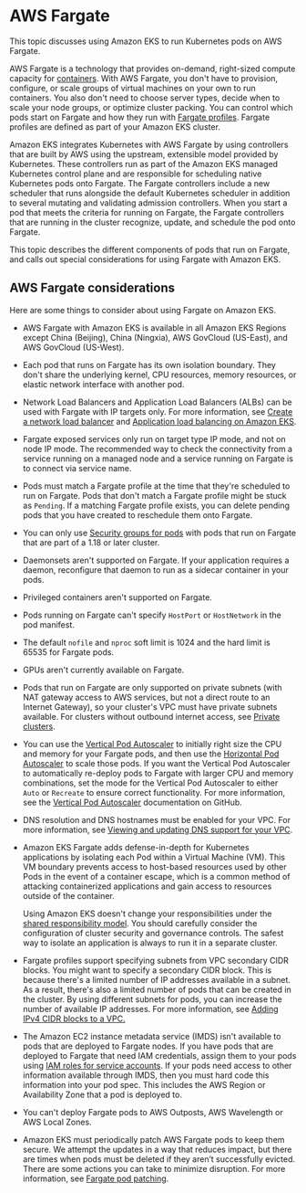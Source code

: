 # AWS Fargate<a name="fargate"></a>

This topic discusses using Amazon EKS to run Kubernetes pods on AWS Fargate\.

AWS Fargate is a technology that provides on\-demand, right\-sized compute capacity for [containers](https://aws.amazon.com/what-are-containers)\. With AWS Fargate, you don't have to provision, configure, or scale groups of virtual machines on your own to run containers\. You also don't need to choose server types, decide when to scale your node groups, or optimize cluster packing\. You can control which pods start on Fargate and how they run with [Fargate profiles](fargate-profile.md)\. Fargate profiles are defined as part of your Amazon EKS cluster\.

Amazon EKS integrates Kubernetes with AWS Fargate by using controllers that are built by AWS using the upstream, extensible model provided by Kubernetes\. These controllers run as part of the Amazon EKS managed Kubernetes control plane and are responsible for scheduling native Kubernetes pods onto Fargate\. The Fargate controllers include a new scheduler that runs alongside the default Kubernetes scheduler in addition to several mutating and validating admission controllers\. When you start a pod that meets the criteria for running on Fargate, the Fargate controllers that are running in the cluster recognize, update, and schedule the pod onto Fargate\.

This topic describes the different components of pods that run on Fargate, and calls out special considerations for using Fargate with Amazon EKS\.

## AWS Fargate considerations<a name="fargate-considerations"></a>

Here are some things to consider about using Fargate on Amazon EKS\.
+ AWS Fargate with Amazon EKS is available in all Amazon EKS Regions except China \(Beijing\), China \(Ningxia\), AWS GovCloud \(US\-East\), and AWS GovCloud \(US\-West\)\.
+ Each pod that runs on Fargate has its own isolation boundary\. They don't share the underlying kernel, CPU resources, memory resources, or elastic network interface with another pod\.
+ Network Load Balancers and Application Load Balancers \(ALBs\) can be used with Fargate with IP targets only\. For more information, see [Create a network load balancer](network-load-balancing.md#network-load-balancer) and [Application load balancing on Amazon EKS](alb-ingress.md)\. 
+ Fargate exposed services only run on target type IP mode, and not on node IP mode\. The recommended way to check the connectivity from a service running on a managed node and a service running on Fargate is to connect via service name\.
+ Pods must match a Fargate profile at the time that they're scheduled to run on Fargate\. Pods that don't match a Fargate profile might be stuck as `Pending`\. If a matching Fargate profile exists, you can delete pending pods that you have created to reschedule them onto Fargate\.
+ You can only use [Security groups for pods](security-groups-for-pods.md) with pods that run on Fargate that are part of a 1\.18 or later cluster\. 
+ Daemonsets aren't supported on Fargate\. If your application requires a daemon, reconfigure that daemon to run as a sidecar container in your pods\.
+ Privileged containers aren't supported on Fargate\.
+ Pods running on Fargate can't specify `HostPort` or `HostNetwork` in the pod manifest\.
+ The default `nofile` and `nproc` soft limit is 1024 and the hard limit is 65535 for Fargate pods\.
+ GPUs aren't currently available on Fargate\.
+ Pods that run on Fargate are only supported on private subnets \(with NAT gateway access to AWS services, but not a direct route to an Internet Gateway\), so your cluster's VPC must have private subnets available\. For clusters without outbound internet access, see [Private clusters](private-clusters.md)\.
+ You can use the [Vertical Pod Autoscaler](vertical-pod-autoscaler.md) to initially right size the CPU and memory for your Fargate pods, and then use the [Horizontal Pod Autoscaler](horizontal-pod-autoscaler.md) to scale those pods\. If you want the Vertical Pod Autoscaler to automatically re\-deploy pods to Fargate with larger CPU and memory combinations, set the mode for the Vertical Pod Autoscaler to either `Auto` or `Recreate` to ensure correct functionality\. For more information, see the [Vertical Pod Autoscaler](https://github.com/kubernetes/autoscaler/tree/master/vertical-pod-autoscaler#quick-start) documentation on GitHub\.
+ DNS resolution and DNS hostnames must be enabled for your VPC\. For more information, see [Viewing and updating DNS support for your VPC](https://docs.aws.amazon.com/vpc/latest/userguide/vpc-dns.html#vpc-dns-updating)\.
+ Amazon EKS Fargate adds defense\-in\-depth for Kubernetes applications by isolating each Pod within a Virtual Machine \(VM\)\. This VM boundary prevents access to host\-based resources used by other Pods in the event of a container escape, which is a common method of attacking containerized applications and gain access to resources outside of the container\.

  Using Amazon EKS doesn't change your responsibilities under the [shared responsibility model](security.md)\. You should carefully consider the configuration of cluster security and governance controls\. The safest way to isolate an application is always to run it in a separate cluster\.
+ Fargate profiles support specifying subnets from VPC secondary CIDR blocks\. You might want to specify a secondary CIDR block\. This is because there's a limited number of IP addresses available in a subnet\. As a result, there's also a limited number of pods that can be created in the cluster\. By using different subnets for pods, you can increase the number of available IP addresses\. For more information, see [Adding IPv4 CIDR blocks to a VPC\.](https://docs.aws.amazon.com/vpc/latest/userguide/VPC_Subnets.html#vpc-resize)
+ The Amazon EC2 instance metadata service \(IMDS\) isn't available to pods that are deployed to Fargate nodes\. If you have pods that are deployed to Fargate that need IAM credentials, assign them to your pods using [IAM roles for service accounts](iam-roles-for-service-accounts.md)\. If your pods need access to other information available through IMDS, then you must hard code this information into your pod spec\. This includes the AWS Region or Availability Zone that a pod is deployed to\.
+ You can't deploy Fargate pods to AWS Outposts, AWS Wavelength or AWS Local Zones\.
+ Amazon EKS must periodically patch AWS Fargate pods to keep them secure\. We attempt the updates in a way that reduces impact, but there are times when pods must be deleted if they aren’t successfully evicted\. There are some actions you can take to minimize disruption\. For more information, see [Fargate pod patching](fargate-pod-patching.md)\.